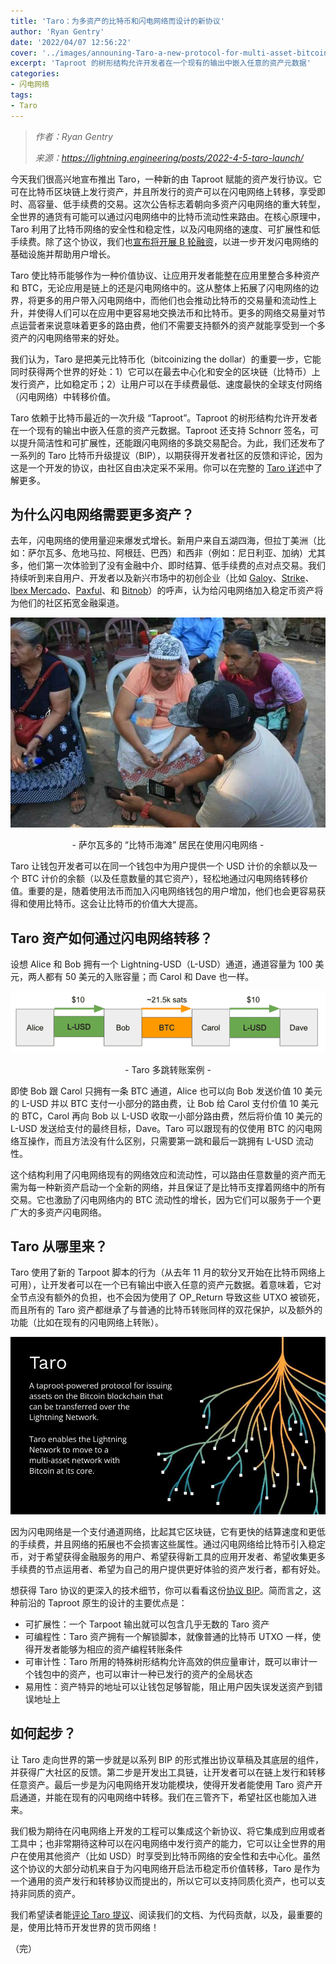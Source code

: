 ```yaml
---
title: 'Taro：为多资产的比特币和闪电网络而设计的新协议'
author: 'Ryan Gentry'
date: '2022/04/07 12:56:22'
cover: '../images/announing-Taro-a-new-protocol-for-multi-asset-bitcoin-and-lightning/saction.png'
excerpt: 'Taproot 的树形结构允许开发者在一个现有的输出中嵌入任意的资产元数据'
categories:
- 闪电网络
tags:
- Taro
---
```



> *作者：Ryan Gentry*
> 
> *来源：<https://lightning.engineering/posts/2022-4-5-taro-launch/>*



今天我们很高兴地宣布推出 Taro，一种新的由 Taproot 赋能的资产发行协议。它可在比特币区块链上发行资产，并且所发行的资产可以在闪电网络上转移，享受即时、高容量、低手续费的交易。这次公告标志着朝向多资产闪电网络的重大转型，全世界的通货有可能可以通过闪电网络中的比特币流动性来路由。在核心原理中，Taro 利用了比特币网络的安全性和稳定性，以及闪电网络的速度、可扩展性和低手续费。除了这个协议，我们也[宣布将开展 B 轮融资](https://medium.com/@lightning_labs/number-of-people-go-up-or-bitcoin-as-the-worlds-protocol-of-value-d1df7cefca37)，以进一步开发闪电网络的基础设施并帮助用户增长。

Taro 使比特币能够作为一种价值协议、让应用开发者能整在应用里整合多种资产和 BTC，无论应用是链上的还是闪电网络中的。这从整体上拓展了闪电网络的边界，将更多的用户带入闪电网络中，而他们也会推动比特币的交易量和流动性上升，并使得人们可以在应用中更容易地交换法币和比特币。更多的网络交易量对节点运营者来说意味着更多的路由费，他们不需要支持额外的资产就能享受到一个多资产的闪电网络带来的好处。

我们认为，Taro 是把美元比特币化（bitcoinizing the dollar）的重要一步，它能同时获得两个世界的好处：1）它可以在最去中心化和安全的区块链（比特币）上发行资产，比如稳定币；2）让用户可以在手续费最低、速度最快的全球支付网络（闪电网络）中转移价值。

Taro 依赖于比特币最近的一次升级 “Taproot”。Taproot 的树形结构允许开发者在一个现有的输出中嵌入任意的资产元数据。Taproot 还支持 Schnorr 签名，可以提升简洁性和可扩展性，还能跟闪电网络的多跳交易配合。为此，我们还发布了一系列的 Taro 比特币升级提议（BIP），以期获得开发者社区的反馈和评论，因为这是一个开发的协议，由社区自由决定采不采用。你可以在完整的 [Taro 详述](https://github.com/roasbeef/bips/tree/bip-taro)中了解更多。

## 为什么闪电网络需要更多资产？

去年，闪电网络的使用量迎来爆发式增长。新用户来自五湖四海，但拉丁美洲（比如：萨尔瓦多、危地马拉、阿根廷、巴西）和西非（例如：尼日利亚、加纳）尤其多，他们第一次体验到了没有金融中介、即时结算、低手续费的点对点交易。我们持续听到来自用户、开发者以及新兴市场中的初创企业（比如 [Galoy](https://galoy.io/)、[Strike](https://strike.me/)、[Ibex Mercado](https://ibexmercado.com/)、[Paxful](https://paxful.com/)、和 [Bitnob](https://bitnob.com/)）的呼声，认为给闪电网络加入稳定币资产将为他们的社区拓宽金融渠道。

![bitcoin beach image](../images/announing-Taro-a-new-protocol-for-multi-asset-bitcoin-and-lightning/20image.jpg)

<p style="text-align:center">- 萨尔瓦多的 “比特币海滩” 居民在使用闪电网络 -</p>


Taro 让钱包开发者可以在同一个钱包中为用户提供一个 USD 计价的余额以及一个 BTC 计价的余额（以及任意数量的其它资产），轻松地通过闪电网络转移价值。重要的是，随着使用法币而加入闪电网络钱包的用户增加，他们也会更容易获得和使用比特币。这会让比特币的价值大大提高。

## Taro 资产如何通过闪电网络转移？

设想 Alice 和 Bob 拥有一个 Lightning-USD（L-USD）通道，通道容量为 100 美元，两人都有 50 美元的入账容量；而 Carol 和 Dave 也一样。

![Example Taro Transaction](../images/announing-Taro-a-new-protocol-for-multi-asset-bitcoin-and-lightning/saction.png)

<p style="text-align:center">- Taro 多跳转账案例 -</p>


即使 Bob 跟 Carol 只拥有一条 BTC 通道，Alice 也可以向 Bob 发送价值 10 美元的 L-USD 并以 BTC 支付一小部分的路由费，让 Bob 给 Carol 支付价值 10 美元的 BTC，Carol 再向 Bob 以 L-USD 收取一小部分路由费，然后将价值 10 美元的 L-USD 发送给支付的最终目标，Dave。Taro 可以跟现有的仅使用 BTC 的闪电网络互操作，而且方法没有什么区别，只需要第一跳和最后一跳拥有 L-USD 流动性。

这个结构利用了闪电网络现有的网络效应和流动性，可以路由任意数量的资产而无需为每一种新资产启动一个全新的网络，并且保证了是比特币支撑着网络中的所有交易。它也激励了闪电网络内的 BTC 流动性的增长，因为它们可以服务于一个更广大的多资产闪电网络。

## Taro 从哪里来？

Taro 使用了新的 Tarpoot 脚本的行为（从去年 11 月的软分叉开始在比特币网络上可用），让开发者可以在一个已有输出中嵌入任意的资产元数据。着意味着，它对全节点没有额外的负担，也不会因为使用了 OP_Return 导致这些 UTXO 被锁死，而且所有的 Taro 资产都继承了与普通的比特币转账同样的双花保护，以及额外的功能（比如在现有的闪电网络上转账）。

![taro blog post visual design graphic 2](../images/announing-Taro-a-new-protocol-for-multi-asset-bitcoin-and-lightning/hic-202.jpg)

因为闪电网络是一个支付通道网络，比起其它区块链，它有更快的结算速度和更低的手续费，并且网络的拓展也不会损害这些属性。通过闪电网络给比特币引入稳定币，对于希望获得金融服务的用户、希望获得新工具的应用开发者、希望收集更多手续费的节点运用者、希望为自己的用户提供更好体验的资产发行者，都有好处。

想获得 Taro 协议的更深入的技术细节，你可以看看这份[协议 BIP](https://github.com/roasbeef/bips/tree/bip-taro)。简而言之，这种前沿的 Taproot 原生的设计的主要优点是：

- 可扩展性：一个 Tarpoot 输出就可以包含几乎无数的 Taro 资产
- 可编程性：Taro 资产拥有一个解锁脚本，就像普通的比特币 UTXO 一样，使得开发者能够为相应的资产编程转账条件
- 可审计性：Taro 所用的特殊树形结构允许高效的供应量审计，既可以审计一个钱包中的资产，也可以审计一种已发行的资产的全局状态
- 易用性：资产特异的地址可以让钱包足够智能，阻止用户因失误发送资产到错误地址上

## 如何起步？

让 Taro 走向世界的第一步就是以系列 BIP 的形式推出协议草稿及其底层的组件，并获得广大社区的反馈。第二步是开发出工具链，让开发者可以在链上发行和转移任意资产。最后一步是为闪电网络开发功能模块，使得开发者能使用 Taro 资产开启通道，并能在现有的闪电网络中转移。我们在三管齐下，希望社区也能加入进来。

我们极为期待在闪电网络上开发的工程可以集成这个新协议、将它集成到应用或者工具中；也非常期待这种可以在闪电网络中发行资产的能力，它可以让全世界的用户在使用其他资产（比如 USD）时享受到比特币网络的安全性和去中心化。虽然这个协议的大部分动机来自于为闪电网络开启法币稳定币价值转移，Taro 是作为一个通用的资产发行和转移协议而提出的，所以它可以支持同质化资产，也可以支持非同质的资产。

我们希望读者能[评论 Taro 提议](https://github.com/roasbeef/bips/tree/bip-taro)、阅读我们的文档、为代码贡献，以及，最重要的是，使用比特币开发世界的货币网络！

（完）